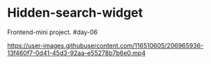 # Hidden-search-widget
Frontend-mini project. #day-06



https://user-images.githubusercontent.com/116510605/206965936-13f460f7-0d41-45d3-92aa-e55278b7b6e0.mp4


